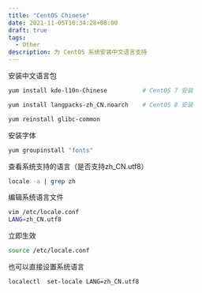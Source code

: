 ```yaml
---
title: "CentOS Chinese"
date: 2021-11-05T10:34:28+08:00
draft: true
tags:
  - Other
description: 为 CentOS 系统安装中文语言支持
---
```


安装中文语言包

```bash
yum install kde-l10n-Chinese          # CentOS 7 安装
```

```bash
yum install langpacks-zh_CN.noarch    # CentOS 8 安装
```

```bash
yum reinstall glibc-common
```

安装字体

```bash
yum groupinstall "fonts"
```

查看系统支持的语言（是否支持zh_CN.utf8）

```bash
locale -a | grep zh
```

编辑系统语言文件

```bash
vim /etc/locale.conf
LANG=zh_CN.utf8
```

立即生效

```bash
source /etc/locale.conf
```



也可以直接设置系统语言

```bash
localectl  set-locale LANG=zh_CN.utf8
```

